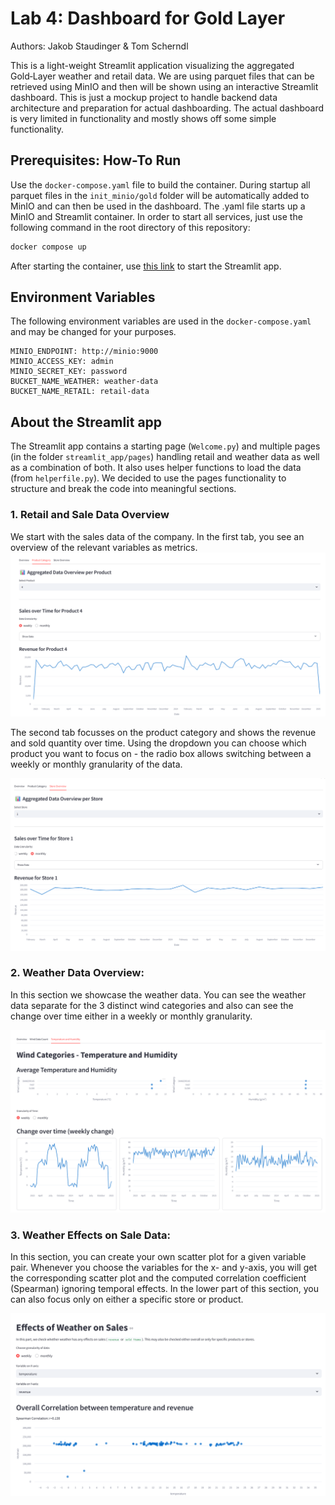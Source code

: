# Lab 4: Dashboard for Gold Layer

Authors: Jakob Staudinger & Tom Scherndl

This is a light-weight Streamlit application visualizing the aggregated Gold‑Layer weather and retail data. We are using parquet files that can be retrieved using MinIO and then will be shown using an interactive Streamlit dashboard. This is just a mockup project to handle backend data architecture and preparation for actual dashboarding. The actual dashboard is very limited in functionality and mostly shows off some simple functionality.

## Prerequisites: How-To Run

Use the `docker-compose.yaml` file to build the container. During startup all parquet files in the `init_minio/gold` folder will be automatically added to MinIO and can then be used in the dashboard. The .yaml file starts up a MinIO and Streamlit container. In order to start all services, just use the following command in the root directory of this repository:

```bash
docker compose up 
```

After starting the container, use [this link](http://localhost:8080) to start the Streamlit app.

## Environment Variables

The following environment variables are used in the `docker-compose.yaml` and may be changed for your purposes.

```code
MINIO_ENDPOINT: http://minio:9000
MINIO_ACCESS_KEY: admin
MINIO_SECRET_KEY: password
BUCKET_NAME_WEATHER: weather-data
BUCKET_NAME_RETAIL: retail-data
```

## About the Streamlit app

The Streamlit app contains a starting page (`Welcome.py`) and multiple pages (in the folder `streamlit_app/pages`) handling retail and weather data as well as a combination of both. It also uses helper functions to load the data (from `helperfile.py`). We decided to use the pages functionality to structure and break the code into meaningful sections.

### 1. Retail and Sale Data Overview

We start with the sales data of the company. In the first tab, you see an overview of the relevant variables as metrics. 
![alt Part1: Overview](screenshots/01_retailOverview.png)

The second tab focusses on the product category and shows the revenue and sold quantity over time. Using the dropdown you can choose which product you want to focus on - the radio box allows switching between a weekly or monthly granularity of the data.  

![alt Part1: Sales Data per Stores](screenshots/01_stores.png)

### 2. **Weather Data Overview:**

In this section we showcase the weather data. You can see the weather data separate for the 3 distinct wind categories and also can see the change over time either in a weekly or monthly granularity.

![alt Part2: Wind Screenshot](screenshots/02_weatherWind.png)

### 3. **Weather Effects on Sale Data:**

In this section, you can create your own scatter plot for a given variable pair. Whenever you choose the variables for the x- and y-axis, you will get the corresponding scatter plot and the computed correlation coefficient (Spearman) ignoring temporal effects. In the lower part of this section, you can also focus only on either a specific store or product.

![alt Part3: Correlation Weather and Sales](screenshots/03_weatherCorrelation.png)
